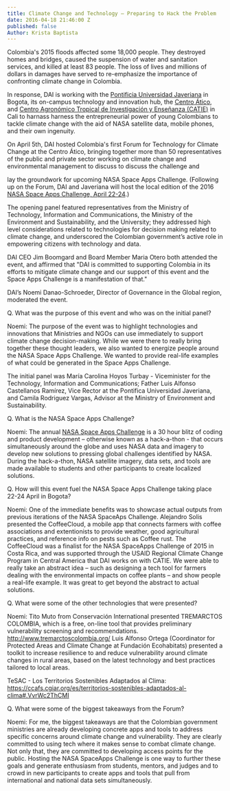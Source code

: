 ```yaml
---
title: Climate Change and Technology – Preparing to Hack the Problem
date: 2016-04-18 21:46:00 Z
published: false
Author: Krista Baptista
---
```


Colombia's 2015 floods affected some 18,000 people. They destroyed homes and bridges, caused the suspension of water and sanitation services, and killed at least 83 people. The loss of lives and millions of dollars in damages have served to re-emphasize the importance of confronting climate change in Colombia. 

In response, DAI is working with the [Pontificia Universidad Javeriana](http://www.javeriana.edu.co/) in Bogota, its on-campus technology and innovation hub, the [Centro Ático](http://www.javeriana.edu.co/vicerrectoria-academica/atico),  and 
[Centro Agronómico Tropical de Investigación y Enseñanza (CATIE)](http://www.catie.ac.cr/es/) in Cali to harnass harness the entrepreneurial power of young Colombians to tackle climate change with the aid of NASA satellite data, mobile phones, and their own ingenuity. 

On April 5th, DAI hosted Colombia's first Forum for Technology for Climate Change at the Centro Ático, bringing together more than 50 representatives of the public and private sector working on climate change and environmental management to discuss to discuss the challenge and 

lay the groundwork for upcoming NASA Space Apps Challenge. (Following up on the Forum, DAI and Javeriana will host the local edition of the 2016 [NASA Space Apps Challenge, April 22-24](https://2016.spaceappschallenge.org/locations/bogota-colombia).)

The opening panel featured representatives from the Ministry of Technology, Information and Communications, the Ministry of the Environment and Sustainability, and the University; they addressed high level considerations related to technologies for decision making related to climate change, and underscored the Colombian government’s active role in empowering citizens with technology and data. 

DAI CEO Jim Boomgard and Board Member Maria Otero both attended the event, and affirmed that "DAI is committed to supporting Colombia in its efforts to mitigate climate change and our support of this event and the Space Apps Challenge is a manifestation of that."

DAI’s Noemi Danao-Schroeder, Director of Governance in the Global region, moderated the event. 



Q. What was the purpose of this event and who was on the initial panel?

Noemi:  The purpose of the event was to highlight technologies and innovations that Ministries and NGOs can use immediately to support climate change decision-making.  While we were there to really bring together these thought leaders, we also wanted to energize people around the NASA Space Apps Challenge.  We wanted to provide real-life examples of what could be generated in the Space Apps Challenge. 

The initial panel was María Carolina Hoyos Turbay - Viceminister for the Technology, Information and Communications; Father Luis Alfonso Castellanos Ramírez, Vice Rector at the Pontifica Universidad Javeriana, and Camila Rodriguez Vargas, Advisor at the Ministry of Environment and Sustainability.

Q. What is the NASA Space Apps Challenge?  

Noemi: The annual [NASA Space Apps Challenge](https://2016.spaceappschallenge.org/) is a 30 hour blitz of coding and product development – otherwise known as a hack-a-thon - that occurs simultaneously around the globe and uses NASA data and imagery to develop new solutions to pressing global challenges identified by NASA.  During the hack-a-thon, NASA satellite imagery, data sets, and tools are made available to students and other participants to create localized solutions.

Q. How will this event fuel the NASA Space Apps Challenge taking place 22-24 April in Bogota?

Noemi: One of the immediate benefits was to showcase actual outputs from previous iterations of the NASA SpaceAps Challenge.  Alejandro Solis presented the CoffeeCloud, a mobile app that connects farmers with coffee associations and extentionists to provide weather, good agricultural practices, and reference info on pests such as Coffee rust.  The CoffeeCloud was a finalist for the NASA SpaceApps Challenge of 2015 in Costa Rica, and was supported through the USAID Regional Climate Change Program in Central America that DAI works on with CATIE.  We were able to really take an abstract idea – such as designing a tech tool for farmers dealing with the environmental impacts on coffee plants – and show people a real-life example.  It was great to get beyond the abstract to actual solutions.   

Q. What were some of the other technologies that were presented? 
 
Noemi: Tito Muto from Conservación International presented TREMARCTOS COLOMBIA, which is a free, on-line tool that provides preliminary vulnerability screening and recommendations. http://www.tremarctoscolombia.org/
Luis Alfonso Ortega (Coordinator for Protected Areas and Climate Change at Fundación Ecohabitats) presented a toolkit to increase resilience to and reduce vulnerability around climate changes in rural areas, based on the latest technology and best practices tailored to local areas.

TeSAC - Los Territorios Sostenibles Adaptados al Clima: 
https://ccafs.cgiar.org/es/territorios-sostenibles-adaptados-al-clima#.VvrWc2ThCMI 
 
Q. What were some of the biggest takeaways from the Forum?

Noemi: For me, the biggest takeaways are that the Colombian government ministries are already developing concrete apps and tools to address specific concerns around climate change and vulnerability.  They are clearly committed to using tech where it makes sense to combat climate change. Not only that, they are committed to developing access points for the public. Hosting the NASA SpaceApps Challenge is one way to further these goals and generate enthusiasm from students, mentors, and judges and to crowd in new participants to create apps and tools that pull from international and national data sets simultaneously.

